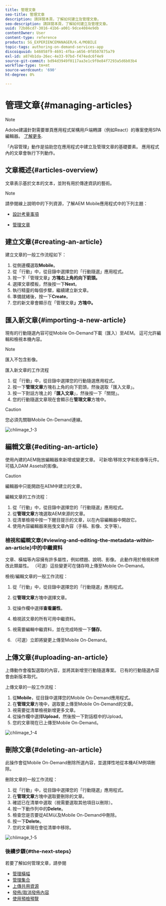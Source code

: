 ```yaml
---
title: 管理文章
seo-title: 管理文章
description: 請詳閱本頁，了解如何建立及管理文章。
seo-description: 請詳閱本頁，了解如何建立及管理文章。
uuid: 72b86cd7-3016-41b6-a001-9dce4084e9db
contentOwner: User
content-type: reference
products: SG_EXPERIENCEMANAGER/6.4/MOBILE
topic-tags: authoring-on-demand-services-app
discoiquuid: b46058f9-4691-4fba-a656-0f8507875a79
exl-id: a874b1da-26ec-4e33-97bd-f474edc6f4e9
source-git-commit: bd94d3949f0117aa3e1c9f0e84f7293a5d6b03b4
workflow-type: tm+mt
source-wordcount: '690'
ht-degree: 0%

---
```


# 管理文章{#managing-articles}

>[!NOTE]
>
>Adobe建議針對需要單頁應用程式架構用戶端轉譯（例如React）的專案使用SPA編輯器。 [了解更多](/help/sites-developing/spa-overview.md).

「內容管理」動作是協助您在應用程式中建立及管理文章的基礎要素。 應用程式內的文章會執行下列動作。

## 文章概述{#articles-overview}

文章表示基於文本的文本，並附有用於傳達資訊的藝術。

>[!NOTE]
>
>請參閱線上說明中的下列資源，了解AEM Mobile應用程式中的下列主題：
>
>* [設計考量事項](https://helpx.adobe.com/digital-publishing-solution/help/design-app.html)
   >
   >
* [管理文章](https://helpx.adobe.com/digital-publishing-solution/help/creating-articles.html)

>



## 建立文章{#creating-an-article}

建立文章的一般工作流程如下：

1. 從側邊欄選取&#x200B;**Mobile**。
1. 從「行動」中，從目錄中選擇您的「行動隨選」應用程式。
1. 按一下「管理文章&#x200B;**」方塊右上角的向下箭頭。**
1. 選擇文章模板，然後按一下&#x200B;**Next**。
1. 執行精靈的每個步驟，繼續建立新文章。
1. 準備就緒後，按一下&#x200B;**Create**。
1. 您的新文章會顯示在「管理文章&#x200B;**」方塊中。**

## 匯入新文章{#importing-a-new-article}

現有的行動隨選內容可從Mobile On-Demand下載（匯入）至AEM。 這可允許編輯和檢視本機內容。

>[!NOTE]
>
>匯入不包含影像。

匯入新文章的工作流程

1. 從「行動」中，從目錄中選擇您的行動隨選應用程式。
1. 按一下&#x200B;**管理文章**&#x200B;方塊右上角的向下箭頭，然後選取「匯入文章」。
1. 按一下對話方塊上的「**匯入文章**」，然後按一下「關閉」。
1. 您的行動隨選文章現在會顯示在&#x200B;**管理文章**&#x200B;方塊中。

>[!CAUTION]
>
>您必須先關聯Mobile On-Demand連線。

![chlimage_1-3](assets/chlimage_1-3.gif)

## 編輯文章{#editing-an-article}

使用內建的AEM拖放編輯器來新增或變更文章。 可新增/移除文字和影像等元件。 可插入DAM Assets的影像。

>[!CAUTION]
>
>編輯器中只能開啟在AEM中建立的文章。

編輯文章的工作流程：

1. 從「行動」中，從目錄中選擇您的「行動隨選」應用程式。
1. 從&#x200B;**管理文章**&#x200B;方塊選取AEM來源的文章。
1. 從清單檢視中按一下醒目提示的文章，以在內容編輯器中開啟它。
1. 使用內容編輯器來拖曳文章內容（手稿、影像、文字等）。

### 檢視和編輯文章{#viewing-and-editing-the-metadata-within-an-article}中的中繼資料

文章、橫幅等內容擁有許多屬性，例如標題、說明、影像。 此動作用於檢視和修改此類屬性。 （可選）這些變更可在儲存時上傳至Mobile On-Demand。

檢視/編輯文章的一般工作流程：

1. 從「行動」中，從目錄中選擇您的「行動隨選」應用程式。
1. 從&#x200B;**管理文章**&#x200B;方塊中選擇文章。

1. 從操作欄中選擇&#x200B;**查看屬性**。
1. 檢視該文章的所有可用中繼資料。
1. 視需要編輯中繼資料，並在完成時按一下&#x200B;**儲存**。
1. （可選）立即將變更上傳至Mobile On-Demand。

## 上傳文章{#uploading-an-article}

上傳動作會複製選取的內容，並將其新增至行動隨選專案。 已有的行動隨選內容會由新版本取代。

上傳文章的一般工作流程：

1. 從&#x200B;**Mobile**，從目錄中選擇您的Mobile On-Demand應用程式。
1. 在&#x200B;**管理文章**&#x200B;方塊中，選取要上傳至Mobile On-Demand的文章。
1. 視需要從清單檢視新增更多文章。
1. 從操作欄中選擇&#x200B;**Upload**，然後按一下對話框中的Upload。
1. 您的文章現在已上傳至Mobile On-Demand。

![chlimage_1-4](assets/chlimage_1-4.gif)

## 刪除文章{#deleting-an-article}

此操作會從Mobile On-Demand刪除所選內容，並選擇性地從本機AEM例項刪除。

刪除文章的一般工作流程：

1. 從「行動」中，從目錄中選擇您的「行動隨選」應用程式。
1. 在&#x200B;**管理文章**&#x200B;方塊中選取要刪除的文章。
1. 確認已在清單中選取（視需要選取其他項目以刪除）。
1. 按一下動作列中的&#x200B;**Delete**。
1. 檢查您是否要從AEM以及Mobile On-Demand中刪除。
1. 按一下&#x200B;**Delete**。
1. 您的文章現在會從清單中移除。

![chlimage_1-5](assets/chlimage_1-5.gif)

### 後續步驟{#the-next-steps}

若要了解如何管理文章，請參閱

* [管理橫幅](/help/mobile/mobile-on-demand-managing-banners.md)
* [管理集合](/help/mobile/mobile-on-demand-managing-collections.md)
* [上傳共用資源](/help/mobile/mobile-on-demand-shared-resources.md)
* [發佈/取消發佈內容](/help/mobile/mobile-on-demand-publishing-unpublishing.md)
* [使用預檢預覽](/help/mobile/aem-mobile-manage-ondemand-services.md)

